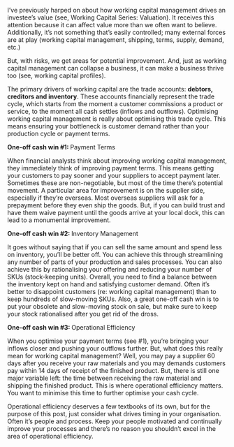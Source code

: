 <p>I&#8217;ve previously harped on about how working capital management drives an investee&#8217;s value (see, Working Capital Series: Valuation). It receives this attention because it can affect value more than we often want to believe. Additionally, it&#8217;s not something that&#8217;s easily controlled; many external forces are at play (working capital management, shipping, terms, supply, demand, etc.)</p><p>But, with risks, we get areas for potential improvement. And, just as working capital management can collapse a business, it can make a business thrive too (see, working capital profiles).</p><p>The primary drivers of working capital are the trade accounts: <strong>debtors, creditors and inventory</strong>. These accounts financially represent the trade cycle, which starts from the moment a customer commissions a product or service, to the moment all cash settles (inflows and outflows). Optimising working capital management is really about optimising this trade cycle. This means ensuring your bottleneck is customer demand rather than your production cycle or payment terms.</p><p><strong>One-off cash win #1: </strong>Payment Terms</p><p>When financial analysts think about improving working capital management, they immediately think of improving payment terms. This means getting your customers to pay sooner and your suppliers to accept payment later. Sometimes these are non-negotiable, but most of the time there&#8217;s potential movement. A particular area for improvement is on the supplier side, especially if they&#8217;re overseas. Most overseas suppliers will ask for a prepayment before they even ship the goods. But, if you can build trust and have them waive payment until the goods arrive at your local dock, this can lead to a monumental improvement.</p><p><strong>One-off cash win #2: </strong>Inventory Management</p><p>It goes without saying that if you can sell the same amount and spend less on inventory, you&#8217;ll be better off. You can achieve this through streamlining any number of parts of your production and sales processes. You can also achieve this by rationalising your offering and reducing your number of SKUs (stock-keeping units). Overall, you need to find a balance between the inventory kept on hand and satisfying customer demand. Often it&#8217;s better to disappoint customers (re: working capital management) than to keep hundreds of slow-moving SKUs. Also, a great one-off cash win is to put your obsolete and slow-moving stock on sale, but make sure to keep your stock rationalised after you get rid of the dross.</p><p><strong>One-off cash win #3: </strong>Operational Efficiency</p><p>When you optimise your payment terms (see #1), you&#8217;re bringing your inflows closer and pushing your outflows further. But, what does this really mean for working capital management? Well, you may pay a supplier 60 days after you receive your raw materials and you may demands customers pay within 14 days of receipt of the finished product. But, there is still one major variable left: the time between receiving the raw material and shipping the finished product. This is where operational efficiency matters. You want to minimise this time to further optimise your cash cycle.</p><p>Operational efficiency deserves a few textbooks of its own, but for the purpose of this post, just consider what drives timing in your organisation. Often it&#8217;s people and process. Keep your people motivated and continually improve your processes and there&#8217;s no reason you shouldn&#8217;t excel in the area of operational efficiency.</p>
